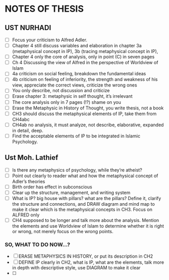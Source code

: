 # NOTES OF THESIS
## UST NURHADI
- [ ] Focus your criticism to Alfred Adler.
- [ ] Chapter 4 still discuss variables and elaboration in chapter 3a (metaphysical concept in IP), 3b (tracing metaphysical concept in IP),
- [ ] Chapter 4 only the core of analysis, only in point (C) in seven pages
- [ ] Ch 4 Discussing the view of Alfred in the perspective of Worldview of Islam
- [ ] 4a criticism on social feeling, breakdown the fundamental ideas
- [ ] 4b criticism on feeling of inferiority, the strength and weakness of his view, appreciate the correct views, criticize the wrong ones
- [ ] You only describe, not discussion and criticize
- [ ] Erase chapter 3: metaphysic in self thought, it’s irrelevant
- [ ] The core analysis only in 7 pages (!?) shame on you
- [ ] Erase the Metaphysic in History of Thought, you write thesis, not a book
- [ ] CH3 should discuss the metaphysical elements of IP, take them from CH4abc
- [ ] CH4ab no analysis, it must analyze, not describe, elaborative, expanded in detail, deep.
- [ ] Find the acceptable elements of IP to be integrated in Islamic Psychology.

## Ust Moh. Lathief
- [ ] Is there any metaphysics of psychology, while they’re atheist?
- [ ] Point out clearly to reader what and how the metaphysical concept of Adler’s theories
- [ ] Birth order has effect in subconscious 
- [ ] Clear up the structure, management, and writing system 
- [ ] What is IP? big house with pillars? what are the pillars? Define it, clarify the structure and connections, and DRAW diagram and mind map to make it clear which is the metaphysical concepts in CH3. Focus on ALFRED only
- [ ] CH4 supposed to be longer and talk more about the analysis. Mention the elements and use Worldview of Islam to determine whether it is right or wrong, not merely focus on the wrong points.

### SO, WHAT TO DO NOW…?
- [ ] ERASE METAPHYSICS IN HISTORY, or put its description in CH2
- [ ] DEFINE IP clearly in CH2, what is IP, what are the elements, talk more in depth with descriptive style, use DIAGRAM to make it clear
- [ ] 